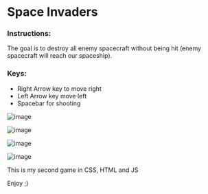 # Space Invaders

### Instructions: 
The goal is to destroy all enemy spacecraft without being hit (enemy spacecraft will reach our spaceship).
 
### Keys:
* Right Arrow key to move right
* Left Arrow key move left
* Spacebar for shooting


![image](https://user-images.githubusercontent.com/46107190/109419854-41df9280-79d8-11eb-8a66-8e064c228f4b.png)


![image](https://user-images.githubusercontent.com/46107190/109419863-4e63eb00-79d8-11eb-99e8-0c74884e9d6c.png)


![image](https://user-images.githubusercontent.com/46107190/109419869-5885e980-79d8-11eb-8dfe-ae7b9615968e.png)


![image](https://user-images.githubusercontent.com/46107190/109419877-60de2480-79d8-11eb-8118-60c575ed781e.png)



This is my second game in CSS, HTML and JS

Enjoy ;)
